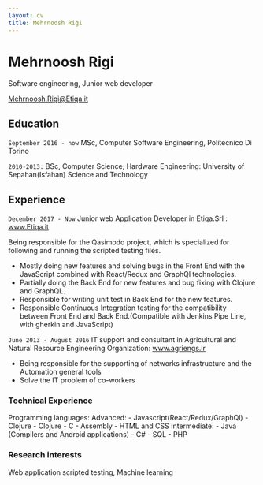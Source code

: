 ```yaml
---
layout: cv
title: Mehrnoosh Rigi
---
```

# Mehrnoosh Rigi
Software engineering, Junior web developer

<div id="webaddress">
<a href="mehrnoosh.rigi@etiqa.it">Mehrnoosh.Rigi@Etiqa.it</a>
</div>

## Education
`September 2016 - now`
  MSc, Computer Software Engineering, Politecnico Di Torino

`2010-2013:`
  BSc, Computer Science, Hardware Engineering: University of Sepahan(Isfahan) Science and Technology
## Experience

`December 2017 - Now`
Junior web Application Developer in Etiqa.Srl : www.Etiqa.it

Being responsible for the Qasimodo project, which is specialized for following and running the scripted testing files. 
- Mostly doing new features and solving bugs in the Front End with the JavaScript combined with React/Redux and GraphQl technologies.
- Partially doing the Back End for new features and bug fixing with Clojure and GraphQL.
- Responsible for writing unit test in Back End for the new features.
- Responsible Continuous Integration testing for the compatibility between Front End and Back End.(Compatible with Jenkins Pipe Line, with gherkin and JavaScript)

`June 2013 - August 2016`
IT support and consultant in Agricultural and Natural Resource Engineering Organization: www.agriengs.ir
- Being responsible for the supporting of networks infrastructure and the Automation general tools
- Solve the IT problem of co-workers

### Technical Experience

Programming languages: 
  Advanced: 
    - Javascript(React/Redux/GraphQl)
    - Clojure
    - Clojure
    - C
    - Assembly
    - HTML and CSS
  Intermediate:
      - Java (Compilers and Android applications)
      - C#
      - SQL
      - PHP

### Research interests

Web application scripted testing, Machine learning

<!-- ### Footer

Last updated: May 2013 -->


